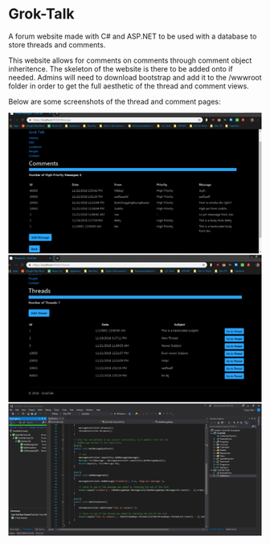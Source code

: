 # Grok-Talk
A forum website made with C# and ASP.NET to be used with a database to store threads and comments.

This website allows for comments on comments through comment object inheritence. The skeleton of the website is there to be added
onto if needed. Admins will need to download bootstrap and add it to the /wwwroot folder in order to get the full aesthetic of the 
thread and comment views. 

Below are some screenshots of the thread and comment pages:

![alt text](/MessagesFromDB.PNG)
![alt text](/ThreadsFromDB.PNG)
![alt text](/TestsPassed.PNG)
